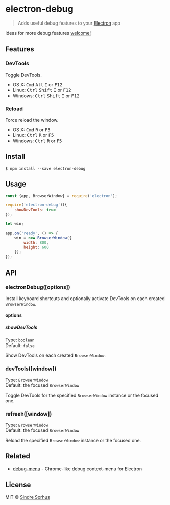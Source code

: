 # electron-debug

> Adds useful debug features to your [Electron](http://electron.atom.io) app

Ideas for more debug features [welcome!](https://github.com/sindresorhus/electron-debug/issues/new)


## Features

### DevTools

Toggle DevTools.

- OS X: <kbd>Cmd</kbd> <kbd>Alt</kbd> <kbd>I</kbd> or <kbd>F12</kbd>
- Linux: <kbd>Ctrl</kbd> <kbd>Shift</kbd> <kbd>I</kbd> or <kbd>F12</kbd>
- Windows: <kbd>Ctrl</kbd> <kbd>Shift</kbd> <kbd>I</kbd> or <kbd>F12</kbd>

### Reload

Force reload the window.

- OS X: <kbd>Cmd</kbd> <kbd>R</kbd> or <kbd>F5</kbd>
- Linux: <kbd>Ctrl</kbd> <kbd>R</kbd> or <kbd>F5</kbd>
- Windows: <kbd>Ctrl</kbd> <kbd>R</kbd> or <kbd>F5</kbd>


## Install

```
$ npm install --save electron-debug
```


## Usage

```js
const {app, BrowserWindow} = require('electron');

require('electron-debug')({
	showDevTools: true
});

let win;

app.on('ready', () => {
	win = new BrowserWindow({
		width: 800,
		height: 600
	});
});
```


## API

### electronDebug([options])

Install keyboard shortcuts and optionally activate DevTools on each created `BrowserWindow`.

#### options

##### showDevTools

Type: `boolean`<br>
Default: `false`

Show DevTools on each created `BrowserWindow`.

### devTools([window])

Type: `BrowserWindow`<br>
Default: the focused `BrowserWindow`

Toggle DevTools for the specified `BrowserWindow` instance or the focused one.

### refresh([window])

Type: `BrowserWindow`<br>
Default: the focused `BrowserWindow`

Reload the specified `BrowserWindow` instance or the focused one.


## Related

- [debug-menu](https://github.com/parro-it/debug-menu) - Chrome-like debug context-menu for Electron


## License

MIT © [Sindre Sorhus](http://sindresorhus.com)
